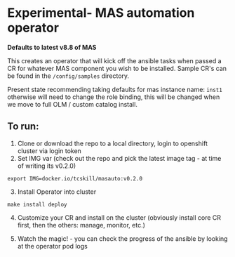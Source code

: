 # Experimental- MAS automation operator

**Defaults to latest v8.8 of MAS**

This creates an operator that will kick off the ansible tasks when passed a CR for whatever MAS component you wish to be installed.
Sample CR's can be found in the `/config/samples` directory.

Present state recommending taking defaults for mas instance name: `inst1` otherwise will need to change the role binding, this will be changed when we move to full OLM / custom catalog install.

## To run:

1.  Clone or download the repo to a local directory, login to openshift cluster via login token
2.  Set IMG var (check out the repo and pick the latest image tag - at time of writing its v0.2.0)

`export IMG=docker.io/tcskill/masauto:v0.2.0`

3.  Install Operator into cluster

`make install deploy`

4.  Customize your CR and install on the cluster (obviously install core CR first, then the others: manage, monitor, etc.)

5.  Watch the magic! - you can check the progress of the ansible by looking at the operator pod logs

